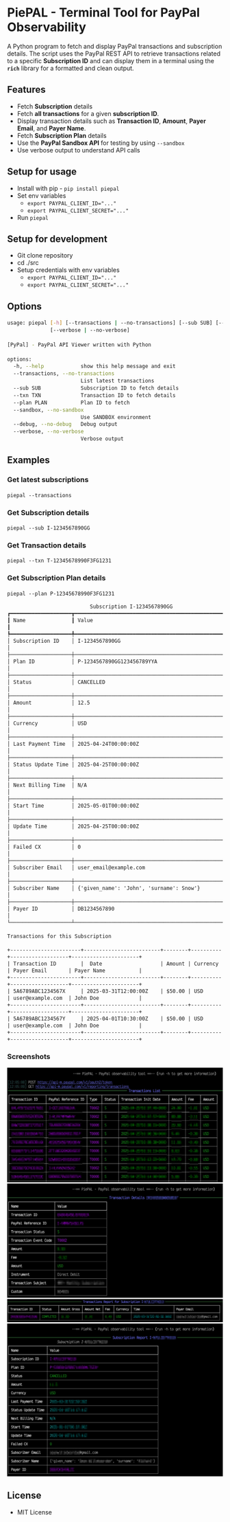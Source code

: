 # PiePAL - Terminal Tool for PayPal Observability

A Python program to fetch and display PayPal transactions and subscription details. The script uses the PayPal REST API to retrieve transactions related to a specific **Subscription ID** and can display them in a terminal using the **`rich`** library for a formatted and clean output.

## Features

- Fetch **Subscription** details
- Fetch **all transactions** for a given **subscription ID**.
- Display transaction details such as **Transaction ID**, **Amount**, **Payer Email**, and **Payer Name**.
- Fetch **Subscription Plan** details
- Use the **PayPal Sandbox API** for testing by using `--sandbox`
- Use verbose output to understand API calls

## Setup for usage

* Install with pip - `pip install piepal`
* Set env variables 
  * `export PAYPAL_CLIENT_ID="..."`
  * `export PAYPAL_CLIENT_SECRET="..."`
* Run `piepal`

## Setup for development

* Git clone repository
* cd ./src
* Setup credentials with env variables
  * `export PAYPAL_CLIENT_ID="..."`
  * `export PAYPAL_CLIENT_SECRET="..."`


## Options

``` sh
usage: piepal [-h] [--transactions | --no-transactions] [--sub SUB] [--txn TXN] [--plan PLAN] [--sandbox | --no-sandbox] [--debug | --no-debug]
              [--verbose | --no-verbose]

[PyPal] - PayPal API Viewer written with Python

options:
  -h, --help            show this help message and exit
  --transactions, --no-transactions
                        List latest transactions
  --sub SUB             Subscription ID to fetch details
  --txn TXN             Transaction ID to fetch details
  --plan PLAN           Plan ID to fetch
  --sandbox, --no-sandbox
                        Use SANDBOX environment
  --debug, --no-debug   Debug output
  --verbose, --no-verbose
                        Verbose output
```

## Examples

### Get latest subscriptions

`piepal --transactions`

### Get Subscription details

`piepal --sub I-1234567890GG`

### Get Transaction details

`piepal --txn T-12345678990F3FG1231`

### Get Subscription Plan details

`piepal --plan P-12345678990F3FG1231`


```
                           Subscription I-1234567890GG
┏━━━━━━━━━━━━━━━━━━━━┳━━━━━━━━━━━━━━━━━━━━━━━━━━━━━━━━━━━━━━━━━━━━━━━━━━━━━━━━━━━┓
┃ Name               ┃ Value                                                     ┃
┡━━━━━━━━━━━━━━━━━━━━╇━━━━━━━━━━━━━━━━━━━━━━━━━━━━━━━━━━━━━━━━━━━━━━━━━━━━━━━━━━━┩
│ Subscription ID    │ I-1234567890GG                                            │
├────────────────────┼───────────────────────────────────────────────────────────┤
│ Plan ID            │ P-1234567890GG123456789YYA                                │
├────────────────────┼───────────────────────────────────────────────────────────┤
│ Status             │ CANCELLED                                                 │
├────────────────────┼───────────────────────────────────────────────────────────┤
│ Amount             │ 12.5                                                      │
├────────────────────┼───────────────────────────────────────────────────────────┤
│ Currency           │ USD                                                       │
├────────────────────┼───────────────────────────────────────────────────────────┤
│ Last Payment Time  │ 2025-04-24T00:00:00Z                                      │
├────────────────────┼───────────────────────────────────────────────────────────┤
│ Status Update Time │ 2025-04-25T00:00:00Z                                      │
├────────────────────┼───────────────────────────────────────────────────────────┤
│ Next Billing Time  │ N/A                                                       │
├────────────────────┼───────────────────────────────────────────────────────────┤
│ Start Time         │ 2025-05-01T00:00:00Z                                      │
├────────────────────┼───────────────────────────────────────────────────────────┤
│ Update Time        │ 2025-04-25T00:00:00Z                                      │
├────────────────────┼───────────────────────────────────────────────────────────┤
│ Failed CX          │ 0                                                         │
├────────────────────┼───────────────────────────────────────────────────────────┤
│ Subscriber Email   │ user_email@example.com                                    │
├────────────────────┼───────────────────────────────────────────────────────────┤
│ Subscriber Name    │ {'given_name': 'John', 'surname': Snow'}                  │
├────────────────────┼───────────────────────────────────────────────────────────┤
│ Payer ID           │ DB1234567890                                              │
└────────────────────┴───────────────────────────────────────────────────────────┘

Transactions for this Subscription

+-----------------------+-------------------------+--------+----------+-------------------+----------------------+
| Transaction ID        |  Date                   | Amount | Currency | Payer Email       | Payer Name           | 
+-----------------------+-------------------------+--------+----------+-------------------+----------------------+
| 5A6789ABC1234567X     | 2025-03-31T12:00:00Z    | $50.00 | USD      | user@example.com  | John Doe             |
+-----------------------+-------------------------+--------+----------+-------------------+----------------------+
| 5A6789ABC1234567Y     | 2025-04-01T10:30:00Z    | $50.00 | USD      | user@example.com  | John Doe             |
+-----------------------+-------------------------+--------+----------+-------------------+----------------------+
```
### Screenshots

![](/screenshots/TransactionsList.jpeg)
![](/screenshots/TransactionDetails.jpeg)
![](/screenshots/SubscriptionTransactionList.jpeg)
![](/screenshots/SubscriptionReportDetails.jpeg)

## License

* MIT License  
